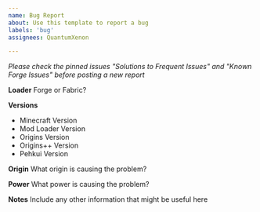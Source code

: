 ```yaml
---
name: Bug Report
about: Use this template to report a bug
labels: 'bug'
assignees: QuantumXenon

---
```

*Please check the pinned issues "Solutions to Frequent Issues" and "Known Forge Issues" before posting a new report*

**Loader**
Forge or Fabric?

**Versions**
- Minecraft Version
- Mod Loader Version
- Origins Version
- Origins++ Version
- Pehkui Version

**Origin**
What origin is causing the problem?

**Power**
What power is causing the problem?

**Notes**
Include any other information that might be useful here